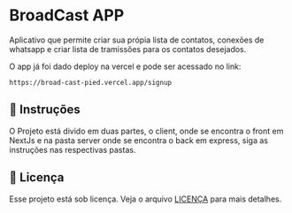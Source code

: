 # BroadCast APP

Aplicativo que permite criar sua própia lista de contatos, conexões de whatsapp e criar lista de tramissões para os contatos desejados.

O app já foi dado deploy na vercel e pode ser acessado no link:

```
https://broad-cast-pied.vercel.app/signup

```

## 🚀 Instruções

O Projeto está divido em duas partes, o client, onde se encontra o front em NextJs e na pasta server onde se encontra o back em express, siga as instruções nas respectivas pastas.

## 📝 Licença

Esse projeto está sob licença. Veja o arquivo [LICENÇA](LICENSE.md) para mais detalhes.
